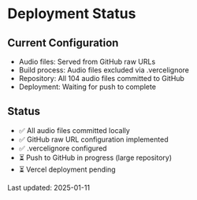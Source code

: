 # Deployment Status

## Current Configuration
- Audio files: Served from GitHub raw URLs
- Build process: Audio files excluded via .vercelignore
- Repository: All 104 audio files committed to GitHub
- Deployment: Waiting for push to complete

## Status
- ✅ All audio files committed locally
- ✅ GitHub raw URL configuration implemented
- ✅ .vercelignore configured
- ⏳ Push to GitHub in progress (large repository)
- ⏳ Vercel deployment pending

Last updated: 2025-01-11